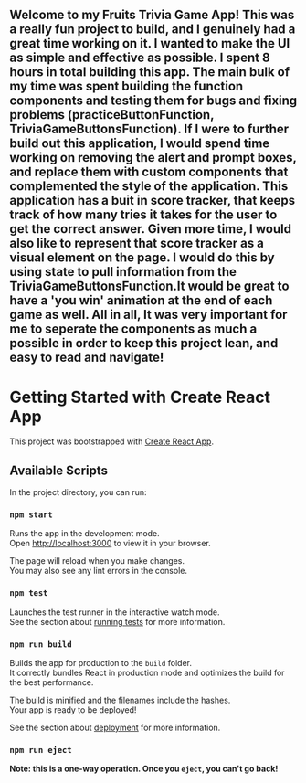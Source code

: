 ## Welcome to my Fruits Trivia Game App! This was a really fun project to build, and I genuinely had a great time working on it. I wanted to make the UI as simple and effective as possible. I spent 8 hours in total building this app. The main bulk of my time was spent building the function components and testing them for bugs and fixing problems (practiceButtonFunction, TriviaGameButtonsFunction). If I were to further build out this application, I would spend time working on removing the alert and prompt boxes, and replace them with custom components that complemented the style of the application. This application has a buit in score tracker, that keeps track of how many tries it takes for the user to get the correct answer. Given more time, I would also like to represent that score tracker as a visual element on the page. I would do this by using state to pull information from the TriviaGameButtonsFunction.It would be great to have a 'you win' animation at the end of each game as well. All in all, It was very important for me to seperate the components as much a possible in order to keep this project lean, and easy to read and navigate!

##

# Getting Started with Create React App

This project was bootstrapped with [Create React App](https://github.com/facebook/create-react-app).

## Available Scripts

In the project directory, you can run:

### `npm start`

Runs the app in the development mode.\
Open [http://localhost:3000](http://localhost:3000) to view it in your browser.

The page will reload when you make changes.\
You may also see any lint errors in the console.

### `npm test`

Launches the test runner in the interactive watch mode.\
See the section about [running tests](https://facebook.github.io/create-react-app/docs/running-tests) for more information.

### `npm run build`

Builds the app for production to the `build` folder.\
It correctly bundles React in production mode and optimizes the build for the best performance.

The build is minified and the filenames include the hashes.\
Your app is ready to be deployed!

See the section about [deployment](https://facebook.github.io/create-react-app/docs/deployment) for more information.

### `npm run eject`

**Note: this is a one-way operation. Once you `eject`, you can't go back!**
